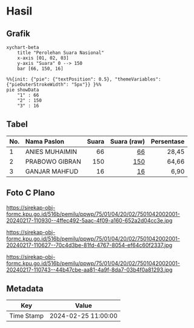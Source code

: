 # Hasil

## Grafik

```mermaid
xychart-beta
    title "Perolehan Suara Nasional"
    x-axis [01, 02, 03]
    y-axis "Suara" 0 --> 150
    bar [66, 150, 16]
```

```mermaid
%%{init: {"pie": {"textPosition": 0.5}, "themeVariables": {"pieOuterStrokeWidth": "5px"}} }%%
pie showData
    "1" : 66
    "2" : 150
    "3" : 16
```

## Tabel

| No. | Nama Paslon    | Suara | Suara (raw) | Persentase |
|:--- |:-------------- | -----:| -----------:| ----------:|
| 1   | ANIES MUHAIMIN | 66    | [66][p-1]   | 28,45      |
| 2   | PRABOWO GIBRAN | 150   | [150][p-2]  | 64,66      |
| 3   | GANJAR MAHFUD  | 16    | [16][p-3]   | 6,90       |


[p-1]: https://github.com/gigit-pemilu/pemilu-2024/blob/main/pilpres/hitung-suara/sub/75-gorontalo/sub/01-gorontalo/sub/04-tibawa/sub/2002-isimu-selatan/sub/001-tps/sub/paslon-1.txt
[p-2]: https://github.com/gigit-pemilu/pemilu-2024/blob/main/pilpres/hitung-suara/sub/75-gorontalo/sub/01-gorontalo/sub/04-tibawa/sub/2002-isimu-selatan/sub/001-tps/sub/paslon-2.txt
[p-3]: https://github.com/gigit-pemilu/pemilu-2024/blob/main/pilpres/hitung-suara/sub/75-gorontalo/sub/01-gorontalo/sub/04-tibawa/sub/2002-isimu-selatan/sub/001-tps/sub/paslon-3.txt

## Foto C Plano

https://sirekap-obj-formc.kpu.go.id/516b/pemilu/ppwp/75/01/04/20/02/7501042002001-20240217-110930--4ffec492-5aac-4f09-a160-652a2d04cc3e.jpg

https://sirekap-obj-formc.kpu.go.id/516b/pemilu/ppwp/75/01/04/20/02/7501042002001-20240217-110627--70c4d3be-81fd-4767-8054-ef64c60f2337.jpg

https://sirekap-obj-formc.kpu.go.id/516b/pemilu/ppwp/75/01/04/20/02/7501042002001-20240217-110743--44b47cbe-aa81-4a9f-8da7-03b4f0a81293.jpg


## Metadata

| Key        | Value               |
| ---------- | ------------------- |
| Time Stamp | 2024-02-25 11:00:00 |



